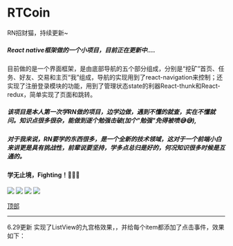 # RTCoin
RN招财猫，持续更新~

##### React native框架做的一个小项目，目前正在更新中....
目前做的是一个界面框架，是由底部导航的五个部分组成，分别是“挖矿”首页、任务、好友、交易和主页“我”组成，导航的实现用到了react-navigation来控制；还实现了注册登录模块的功能，用到了管理状态state的利器React-thunk和React-redux，简单实现了页面和跳转。
##### 该项目是本人第一次学RN做的项目，边学边做，遇到不懂的就查，实在不懂就问。知识点很多很杂，能做到逐个勉强击破(加个"勉强"免得被喷:sweat_smile::sweat_smile:),
##### 对于我来说，RN要学的东西很多，是一个全新的技术领域，这对于一个前端小白来讲更是具有挑战性，前辈说要坚持，学多点总归是好的，何况知识很多时候是互通的。
#### 学无止境，Fighting！:punch::punch::punch:


![](https://raw.githubusercontent.com/ok406lhq/RTCoin/master/screenshots/1.jpg)
![](https://raw.githubusercontent.com/ok406lhq/RTCoin/master/screenshots/2.jpg)
![](https://raw.githubusercontent.com/ok406lhq/RTCoin/master/screenshots/3.png)
![](https://raw.githubusercontent.com/ok406lhq/RTCoin/master/screenshots/4.png)

[顶部](#readme)

--- 

6.29更新
实现了ListView的九宫格效果，，并给每个item都添加了点击事件，效果如下：
![]()
